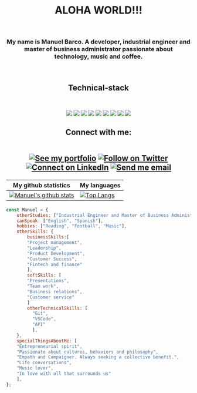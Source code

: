 <h1 align="center">
<strong>ALOHA WORLD!!!</strong>
</h1>
<br/>

<h3 align="center">
My name is Manuel Barco. A developer, industrial engineer and master of business administrator passionate about technology, music and coffee.
</h3>
<br/>


<h2 align='center'><strong>Technical-stack</strong></h2>
<br/>

<p align="center">
 <img src="https://img.shields.io/badge/JavaScript-F7DF1E?style=for-the-badge&logo=javascript&logoColor=black">
 <img src="https://img.shields.io/badge/React-F7DF1E?style=for-the-badge&logo=react&logoColor=black">
 <img src="https://img.shields.io/badge/StoryBook-ff4785?style=for-the-badge&logo=storybook&logoColor=white"> 
 <img src="https://img.shields.io/badge/Bootstrap-563D7C?style=for-the-badge&logo=bootstrap&logoColor=white">
 <img src="https://img.shields.io/badge/Python-430098?style=for-the-badge&logo=python&logoColor=white">
 <img src="https://img.shields.io/badge/HTML5-E34F26?style=for-the-badge&logo=html5&logoColor=white">
 <img src="https://img.shields.io/badge/CSS3-1572B6?style=for-the-badge&logo=css3&logoColor=white">
 <img src="https://img.shields.io/badge/Linux-430098?style=for-the-badge&logo=linux&logoColor=white">
 <img src="https://img.shields.io/badge/GITHUB-430098?style=for-the-badge&logo=github&logoColor=white"> 


</p>
<h2 align="center">
<strong>Connect with me: </strong>
<br/>
<br/>

[![See my portfolio](https://img.shields.io/badge/--portfolio?label=Portfolio&logo=portfolio&style=social)](mabarco26.codes) [![Follow on Twitter](https://img.shields.io/badge/--twitter?label=Twitter&logo=Twitter&style=social)](https://twitter.com/mabak26) [![Connect on LinkedIn](https://img.shields.io/badge/--linkedin?label=LinkedIn&logo=LinkedIn&style=social)](https://www.linkedin.com/in/mabarco/) [![Send me email](https://img.shields.io/badge/--gmail?label=Gmail&logo=Gmail&style=social)](mailto:manuelbarco26@gmail.com)



|My github statistics|My languages|
|-|-|
|[![Manuel's github stats](https://github-readme-stats.vercel.app/api?username=mabarco26&show_icons=true&theme=dark&hide_title=true)](https://github.com/mabarco26)|[![Top Langs](https://github-readme-stats.vercel.app/api/top-langs/?username=mabarco26&show_icons=true&theme=dark&layout=compact&hide_title=true)](https://github.com/mabarco26)
</h2>
  
<!-- <img src= "https://github-readme-stats.vercel.app/api?username=mabarco26&theme=dracula)](https://github.com/mabarco26" >
</p> -->


```javascript
const Manuel = {
    otherStudies: ["Industrial Engineer and Master of Business Administration (MBA)"],
    canSpeak: ["English", "Spanish"],
    hobbies: ["Reading", "Football", "Music"],
    otherSkills: {
        businessSkills:[
        "Project management",
        "Leadership", 
        "Product Development", 
        "Customer Success", 
        "Fintech and finance"
        ],
        softSkills: [
        "Presentations",
        "Team work",
        "Business relations",
        "Customer service"
        ]
        otherTechnicalSkills: [
          "Git", 
          "VSCode", 
          "API"
          ],
    },
    specialThingsAboutMe: [
    "Entrepreneurial spirit",
    "Passionate about cultures, behaviors and philosophy",
    "Empath and Campaigner. Always seeking a collective benefit.",
    "Life conversations",
    "Music lover",
    "In love with all that surrounds us"
    ],
};
```